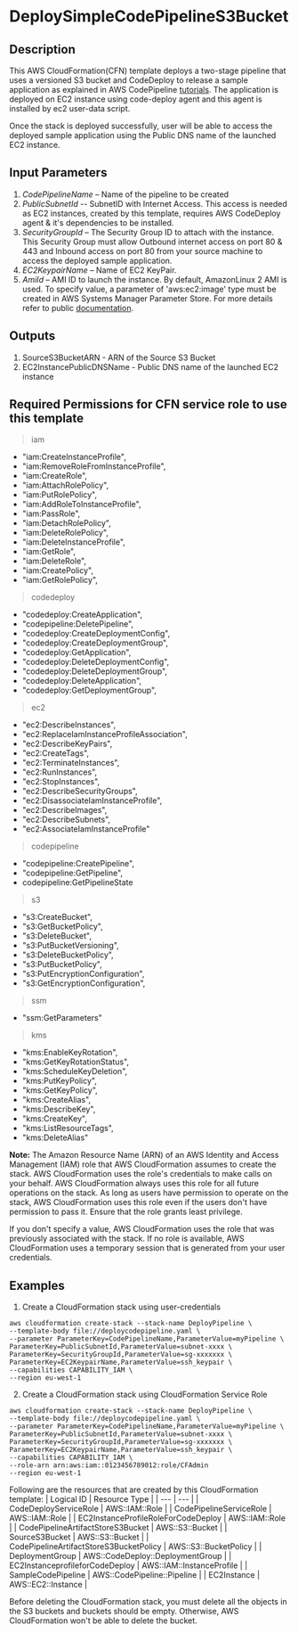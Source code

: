 # DeploySimpleCodePipelineS3Bucket

## **Description**

This AWS CloudFormation(CFN) template deploys a two-stage pipeline that uses a versioned S3 bucket and CodeDeploy to release a sample application as explained in AWS CodePipeline [tutorials](https://docs.aws.amazon.com/codepipeline/latest/userguide/tutorials-simple-s3.html). The application is deployed on EC2 instance using code-deploy agent and this agent is installed by ec2 user-data script. 

Once the stack is deployed successfully, user will be able to access the deployed sample application using the Public DNS name of the launched EC2 instance.


## **Input Parameters**

1.	*CodePipelineName* – Name of the pipeline to be created
2.	*PublicSubnetId* -- SubnetID with Internet Access. This access is needed as EC2 instances, created by this template, requires AWS CodeDeploy agent & it's dependencies to be installed. 
3.	*SecurityGroupId* – The Security Group ID to attach with the instance. This Security Group must allow Outbound internet access on port 80 & 443 and Inbound access on port 80 from your source machine to access the deployed sample application.
4.	*EC2KeypairName* – Name of EC2 KeyPair.
5.	*AmiId* – AMI ID to launch the instance. By default, AmazonLinux 2 AMI is used. To specify value, a parameter of 'aws:ec2:image' type must be created in AWS Systems Manager Parameter Store. For more details refer to public [documentation](https://docs.aws.amazon.com/systems-manager/latest/userguide/parameter-store-ec2-aliases.html).

## **Outputs**
1. SourceS3BucketARN - ARN of the Source S3 Bucket
2. EC2InstancePublicDNSName - Public DNS name of the launched EC2 instance


## **Required Permissions for CFN service role to use this template**

> iam

- "iam:CreateInstanceProfile",
- "iam:RemoveRoleFromInstanceProfile",
- "iam:CreateRole",
- "iam:AttachRolePolicy",
- "iam:PutRolePolicy",
- "iam:AddRoleToInstanceProfile",
- "iam:PassRole",
- "iam:DetachRolePolicy",
- "iam:DeleteRolePolicy",
- "iam:DeleteInstanceProfile",
- "iam:GetRole",
- "iam:DeleteRole",
- "iam:CreatePolicy",
- "iam:GetRolePolicy",

> codedeploy

- "codedeploy:CreateApplication",
- "codepipeline:DeletePipeline",
- "codedeploy:CreateDeploymentConfig",
- "codedeploy:CreateDeploymentGroup",
- "codedeploy:GetApplication",
- "codedeploy:DeleteDeploymentConfig",
- "codedeploy:DeleteDeploymentGroup",
- "codedeploy:DeleteApplication",
- "codedeploy:GetDeploymentGroup",

> ec2

- "ec2:DescribeInstances",
- "ec2:ReplaceIamInstanceProfileAssociation",
- "ec2:DescribeKeyPairs",
- "ec2:CreateTags",
- "ec2:TerminateInstances",
- "ec2:RunInstances",
- "ec2:StopInstances",
- "ec2:DescribeSecurityGroups",
- "ec2:DisassociateIamInstanceProfile",
- "ec2:DescribeImages",
- "ec2:DescribeSubnets",
- "ec2:AssociateIamInstanceProfile"

> codepipeline

- "codepipeline:CreatePipeline",
- "codepipeline:GetPipeline",
- codepipeline:GetPipelineState

> s3

- "s3:CreateBucket",
- "s3:GetBucketPolicy",
- "s3:DeleteBucket",
- "s3:PutBucketVersioning",
- "s3:DeleteBucketPolicy",
- "s3:PutBucketPolicy",
- "s3:PutEncryptionConfiguration",
- "s3:GetEncryptionConfiguration",


> ssm

- "ssm:GetParameters"

> kms

- "kms:EnableKeyRotation",
- "kms:GetKeyRotationStatus",
- "kms:ScheduleKeyDeletion",
- "kms:PutKeyPolicy",
- "kms:GetKeyPolicy",
- "kms:CreateAlias",
- "kms:DescribeKey",
- "kms:CreateKey",
- "kms:ListResourceTags",
- "kms:DeleteAlias"


**Note:** The Amazon Resource Name (ARN) of an AWS Identity and Access Management (IAM) role that AWS CloudFormation assumes to create the stack. AWS CloudFormation uses the role's credentials to make calls on your behalf. AWS CloudFormation always uses this role for all future operations on the stack. As long as users have permission to operate on the stack, AWS CloudFormation uses this role even if the users don't have permission to pass it. Ensure that the role grants least privilege.

If you don't specify a value, AWS CloudFormation uses the role that was previously associated with the stack. If no role is available, AWS CloudFormation uses a temporary session that is generated from your user credentials.

## **Examples**

1. Create a CloudFormation stack using user-credentials
```
aws cloudformation create-stack --stack-name DeployPipeline \
--template-body file://deploycodepipeline.yaml \
--parameter ParameterKey=CodePipelineName,ParameterValue=myPipeline \
ParameterKey=PublicSubnetId,ParameterValue=subnet-xxxx \
ParameterKey=SecurityGroupId,ParameterValue=sg-xxxxxxx \
ParameterKey=EC2KeypairName,ParameterValue=ssh_keypair \
--capabilities CAPABILITY_IAM \
--region eu-west-1
```


2. Create a CloudFormation stack using CloudFormation Service Role

```
aws cloudformation create-stack --stack-name DeployPipeline \
--template-body file://deploycodepipeline.yaml \
--parameter ParameterKey=CodePipelineName,ParameterValue=myPipeline \
ParameterKey=PublicSubnetId,ParameterValue=subnet-xxxx \
ParameterKey=SecurityGroupId,ParameterValue=sg-xxxxxxx \
ParameterKey=EC2KeypairName,ParameterValue=ssh_keypair \
--capabilities CAPABILITY_IAM \
--role-arn arn:aws:iam::0123456789012:role/CFAdmin
--region eu-west-1
```

Following are the resources that are created by this CloudFormation template:
| Logical ID | Resource Type |
| --- | --- |
| CodeDeployServiceRole | AWS::IAM::Role |
| CodePipelineServiceRole | AWS::IAM::Role |
| EC2InstanceProfileRoleForCodeDeploy | AWS::IAM::Role |
| CodePipelineArtifactStoreS3Bucket | AWS::S3::Bucket |
| SourceS3Bucket | AWS::S3::Bucket |
| CodePipelineArtifactStoreS3BucketPolicy | AWS::S3::BucketPolicy |
| DeploymentGroup | AWS::CodeDeploy::DeploymentGroup |
| EC2InstanceprofileforCodeDeploy | AWS::IAM::InstanceProfile |
| SampleCodePipeline | AWS::CodePipeline::Pipeline |
| EC2Instance | AWS::EC2::Instance |



Before deleting the CloudFormation stack, you must delete all the objects in the S3 buckets and buckets should be empty. Otherwise, AWS CloudFormation won't be able to delete the bucket.

